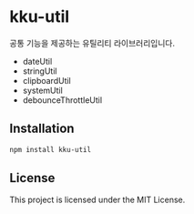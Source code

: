 # kku-util

공통 기능을 제공하는 유틸리티 라이브러리입니다.

- dateUtil
- stringUtil
- clipboardUtil
- systemUtil
- debounceThrottleUtil

## Installation
```bash
npm install kku-util
```

## License
This project is licensed under the MIT License.
